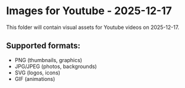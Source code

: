 # Images for Youtube - 2025-12-17

This folder will contain visual assets for Youtube videos on 2025-12-17.

## Supported formats:
- PNG (thumbnails, graphics)
- JPG/JPEG (photos, backgrounds)
- SVG (logos, icons)
- GIF (animations)
